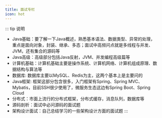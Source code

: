 ```yaml
---
title: 面试专栏
icon: hot
---
```

::: tip 说明
- Java基础：要了解一下Java概述，熟悉基本语法、数据类型、异常的处理，重点是面向对象，封装、继承、多态；面试中高频问点就是多线程与并发、JVM，还有集合的源码等
- Java高级：高级部分包括Java反射，JVM、并发编程高级篇等
- 计算机基础：计算机基础主要是操作系统、计算机网络、计算机组成原理、数据结构与算法等
- 数据库: 数据库主要以MySQL、Redis为主，这两个基本上是主要问的
- Java框架: 框架这部分包含很多，入门框架有Spring、Spring MVC、Mybatis，目前SSH很少使用了，微服务生态这边有Spring Boot、Spring Cloud
- 分布式：市面上流行的分布式框架，分布式缓存，消息队列，数据库等
- 源码剖析：面试中必问源码的面试题
- 架构设计面试：自己总结学习的一些架构设计方面的面试题
  :::
  
<AutoCatalog />

